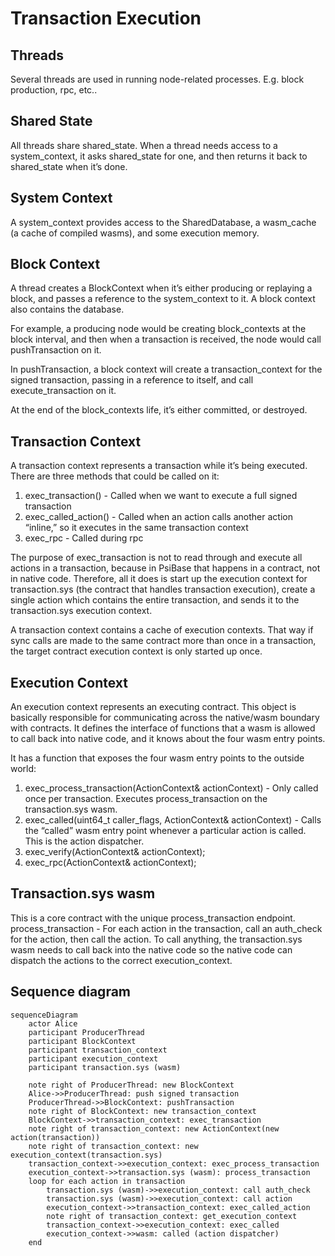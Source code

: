 # Transaction Execution

## Threads

Several threads are used in running node-related processes. E.g. block production, rpc, etc..

## Shared State

All threads share shared_state. When a thread needs access to a system_context, it asks shared_state for one, and then returns it back to shared_state when it’s done.

## System Context

A system_context provides access to the SharedDatabase, a wasm_cache (a cache of compiled wasms), and some execution memory.

## Block Context

A thread creates a BlockContext when it’s either producing or replaying a block, and passes a reference to the system_context to it. A block context also contains the database.

For example, a producing node would be creating block_contexts at the block interval, and then when a transaction is received, the node would call pushTransaction on it.

In pushTransaction, a block context will create a transaction_context for the signed transaction, passing in a reference to itself, and call execute_transaction on it.

At the end of the block_contexts life, it’s either committed, or destroyed.

## Transaction Context

A transaction context represents a transaction while it’s being executed. There are three methods that could be called on it:
1. exec_transaction() - Called when we want to execute a full signed transaction
2. exec_called_action() - Called when an action calls another action “inline,” so it executes in the same transaction context
3. exec_rpc - Called during rpc

The purpose of exec_transaction is not to read through and execute all actions in a transaction, because in PsiBase that happens in a contract, not in native code. Therefore, all it does is start up the execution context for transaction.sys (the contract that handles transaction execution), create a single action which contains the entire transaction, and sends it to the transaction.sys execution context.

A transaction context contains a cache of execution contexts. That way if sync calls are made to the same contract more than once in a transaction, the target contract execution context is only started up once.

## Execution Context

An execution context represents an executing contract. This object is basically responsible for communicating across the native/wasm boundary with contracts. It defines the interface of functions that a wasm is allowed to call back into native code, and it knows about the four wasm entry points. 

It has a function that exposes the four wasm entry points to the outside world:
1. exec_process_transaction(ActionContext& actionContext) - Only called once per transaction. Executes process_transaction on the transaction.sys wasm.
2. exec_called(uint64_t caller_flags, ActionContext& actionContext) - Calls the “called” wasm entry point whenever a particular action is called. This is the action dispatcher.
3. exec_verify(ActionContext& actionContext);
4. exec_rpc(ActionContext& actionContext);

## Transaction.sys wasm

This is a core contract with the unique process_transaction endpoint.
process_transaction - For each action in the transaction, call an auth_check for the action, then call the action. To call anything, the transaction.sys wasm needs to call back into the native code so the native code can dispatch the actions to the correct execution_context.

## Sequence diagram

```mermaid
sequenceDiagram
    actor Alice
    participant ProducerThread
    participant BlockContext
    participant transaction_context
    participant execution_context
    participant transaction.sys (wasm)

    note right of ProducerThread: new BlockContext
    Alice->>ProducerThread: push signed transaction
    ProducerThread->>BlockContext: pushTransaction
    note right of BlockContext: new transaction_context
    BlockContext->>transaction_context: exec_transaction
    note right of transaction_context: new ActionContext(new action(transaction))
    note right of transaction_context: new execution_context(transaction.sys)
    transaction_context->>execution_context: exec_process_transaction
    execution_context->>transaction.sys (wasm): process_transaction
    loop for each action in transaction
        transaction.sys (wasm)->>execution_context: call auth_check
        transaction.sys (wasm)->>execution_context: call action
        execution_context->>transaction_context: exec_called_action
        note right of transaction_context: get_execution_context
        transaction_context->>execution_context: exec_called 
        execution_context->>wasm: called (action dispatcher)
    end
```